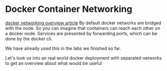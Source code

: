 # Docker Container Networking
[docker networking overview article](https://www.nuagenetworks.net/blog/docker-networking-overview/)
By default docker networks are bridged with the node.
So you can imagine that containers can reach each other on a docker node.
Services are presented by forwarding ports, which can be done by the docker cli.

We have already used this in the labs we finished so far.

Let's look us into an real world docker deployment with separated networks to get an overview about what would be useful
<!--stackedit_data:
eyJoaXN0b3J5IjpbLTE2ODU1ODUxMjNdfQ==
-->